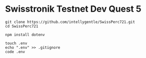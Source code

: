 # Swisstronik Testnet Dev Quest 5

```
git clone https://github.com/intellygentle/SwissPerc721.git
cd SwissPerc721
```
```
npm install dotenv
```
```
touch .env
echo ".env" >> .gitignore
code .env
```
